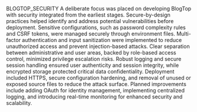 
BLOGTOP_SECURITY
A deliberate focus was placed on developing BlogTop with security integrated from the earliest stages. Secure-by-design practices helped identify and address potential vulnerabilities before deployment. Sensitive configurations, such as password complexity rules and CSRF tokens, were managed securely through environment files. Multi-factor authentication and input sanitization were implemented to reduce unauthorized access and prevent injection-based attacks. Clear separation between administrative and user areas, backed by role-based access control, minimized privilege escalation risks. Robust logging and secure session handling ensured user authenticity and session integrity, while encrypted storage protected critical data confidentiality. Deployment included HTTPS, secure configuration hardening, and removal of unused or exposed source files to reduce the attack surface. Planned improvements include adding OAuth for identity management, implementing centralized logging, and introducing real-time monitoring for enhanced security and scalability.